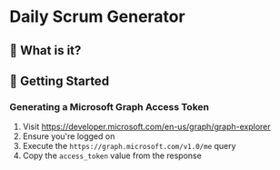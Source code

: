 # Daily Scrum Generator

## 🤔 What is it?




## 🎉 Getting Started

### Generating a Microsoft Graph Access Token

1. Visit https://developer.microsoft.com/en-us/graph/graph-explorer
2. Ensure you're logged on
3. Execute the `https://graph.microsoft.com/v1.0/me` query
4. Copy the `access_token` value from the response

